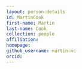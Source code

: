 ```yaml
---
layout: person-details
id: MartinCook
first-name: Martin
last-name: Cook
collection: people
affiliation:
homepage:
github_username: martin-nc
orcid:
---
```

